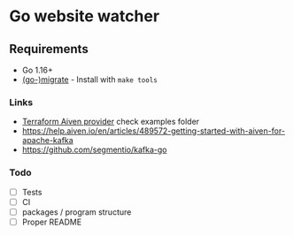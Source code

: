 # Go website watcher

## Requirements

- Go 1.16+
- [(go-)migrate](https://github.com/golang-migrate/migrate) - Install with `make tools`

### Links

- [Terraform Aiven provider](https://github.com/aiven/terraform-provider-aiven) check examples folder
- https://help.aiven.io/en/articles/489572-getting-started-with-aiven-for-apache-kafka
- https://github.com/segmentio/kafka-go

### Todo

- [ ] Tests
- [ ] CI
- [ ] packages / program structure
- [ ] Proper README
